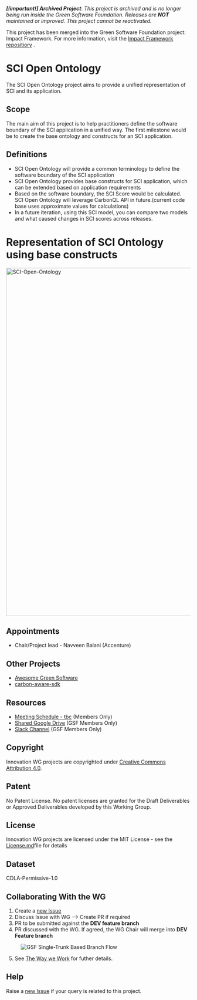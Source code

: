 ***[!important!] Archived Project***:
*This project is archived and is no longer being run inside the Green Software Foundation. Releases are **NOT** maintained or improved. This project cannot be reactivated.*


This project has been merged into the Green Software Foundation project: Impact Framework. For more information, visit the [Impact Framework repositiory](https://github.com/Green-Software-Foundation/if) . 


# SCI Open Ontology

The SCI Open Ontology project aims to provide a unified representation of SCI and its application.

## Scope

The main aim of this project is to help practitioners define the software boundary of the SCI application in a unified way. The first milestone would be to create the base ontology and constructs for an SCI application.

## Definitions
- SCI Open Ontology will provide a common terminology to define the software boundary
of the SCI application 
- SCI Open Ontology provides base constructs for SCI application, which can be extended based
on application requirements
- Based on the software boundary, the SCI Score would be calculated. SCI Open Ontology will leverage CarbonQL API in future.(current code base uses approximate values for calculations)
- In a future iteration, using this SCI model, you can compare two models and what caused changes in SCI scores across releases.

# Representation of SCI Ontology using base constructs

<img width="949" alt="SCI-Open-Ontology" src="https://user-images.githubusercontent.com/88837066/235903116-12f7fef5-4185-4615-b379-d8760dbd368c.png">


## Appointments 
- Chair/Project lead - Navveen Balani (Accenture)

## Other Projects
- [Awesome Green Software](https://github.com/Green-Software-Foundation/awesome-green-software)
- [carbon-aware-sdk](https://github.com/Green-Software-Foundation/carbon-aware-sdk)

## Resources

* [Meeting Schedule - tbc]() (Members Only)
* [Shared Google Drive](https://drive.google.com/drive/folders/1kdJQTi_L7-LmexAGPsFM58mRJOaiZD3l) (GSF Members Only)
* [Slack Channel](https://greensoftwarefdn.slack.com/archives/C02T3NU896X) (GSF Members Only)

## Copyright
Innovation WG projects are copyrighted under [Creative Commons Attribution 4.0](https://creativecommons.org/licenses/by/4.0/).

## Patent
No Patent License. No patent licenses are granted for the Draft Deliverables or Approved Deliverables developed by this Working Group.

## License
Innovation WG projects are licensed under the MIT License - see the [License.md](license/innovation-wg-license.md)file for details 

## Dataset
CDLA-Permissive-1.0

## Collaborating With the WG

1. Create a [new Issue](https://github.com/Green-Software-Foundation/standards_wg/issues/new)
2. Discuss Issue with WG --> Create PR if required
3. PR to be submitted against the **DEV feature branch**
4. PR discussed with the WG. If agreed, the WG Chair will merge into **DEV Feature branch**
 
<figure>
	<img src="images/single-trunk-branch.svg" alt="GSF Single-Trunk Based Branch Flow">
	<figcaption></figcaption>
</figure>

5. See [The Way we Work](https://github.com/Green-Software-Foundation/standards_wg/blob/main/the_way_we_work.md) for futher details.

## Help
Raise a [new Issue](https://github.com/Green-Software-Foundation/sci-open-ontology/issues/new) if your query is related to this project.
